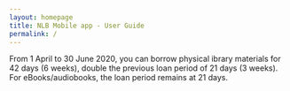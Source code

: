 ```yaml
---
layout: homepage
title: NLB Mobile app - User Guide
permalink: /
---
```

From 1 April to 30 June 2020, you can borrow physical ibrary materials for 42 days (6 weeks), double the previous loan period of 21 days (3 weeks). For eBooks/audiobooks, the loan period remains at 21 days. 

